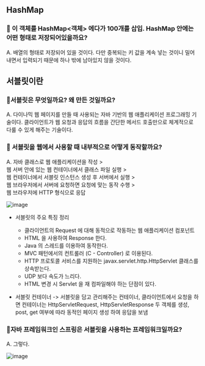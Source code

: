 ## HashMap

### 📌 이 객체를 HashMap<객체> 에다가 100개를 삽입. HashMap 안에는 어떤 형태로 저장되어있을까요?
A. 배열의 형태로 저장되어 있을 것이다. 다만 중복되는 키 값을 계속 넣는 것이니 밀어내면서 입력되기 때문에 하나 밖에 남아있지 않을 것이다.

## 서블릿이란

### 📌서블릿은 무엇일까요? 왜 만든 것일까요?
A. 다이나믹 웹 페이지를 만들 때 사용되는 자바 기반의 웹 애플리케이션 프로그래밍 기술이다.
   클라이언트가 웹 요청과 응답의 흐름을 간단한 메서드 호출만으로 체계적으로 다룰 수 있게 해주는 기술이다.
   
   
### 📌 서블릿을 웹에서 사용할 때 내부적으로 어떻게 동작할까요?
A. 자바 클래스로 웹 애플리케이션을 작성 > <br>
   웹 서버 안에 있는 웹 컨테이너에서 클래스 파일 실행 > <br>
   웹 컨테이너에서 서블릿 인스턴스 생성 후 서버에서 실행 > <br>
   웹 브라우저에서 서버에 요청하면 요청에 맞는 동작 수행 > <br>
   웹 브라우저에 HTTP 형식으로 응답
   
   ![image](https://user-images.githubusercontent.com/35947667/183274059-185c43c9-d51b-4719-9432-8607b18f47c8.png)


  * 서블릿의 주요 특징 정리
    - 클라이언트의 Request 에 대해 동적으로 작동하는 웹 애플리케이션 컴포넌트
    - HTML 을 사용하여 Response 한다.
    - Java 의 스레드를 이용하여 동작한다.
    - MVC 패턴에서의 컨트롤러 (C - Controller) 로 이용된다.
    - HTTP 프로토콜 서비스를 지원하는 javax.servlet.http.HttpServlet 클래스를 상속받는다.
    - UDP 보다 속도가 느리다.
    - HTML 변경 시 Servlet 을 재 컴파일해야 하는 단점이 있다.

   * 서블릿 컨테이너 -> 서블릿을 담고 관리해주는 컨테이너, 클라이언트에서 요청을 하면 컨테이너는 HttpServletRequest, HttpServletResponse 두 객체를 생성, 
     post, get 여부에 따라 동적인 페이지 생성 하여 응답을 보냄
   
### 📌자바 프레임워크인 스프링은 서블릿을 사용하는 프레임워크일까요?
A. 그렇다.

![image](https://user-images.githubusercontent.com/35947667/183275007-c3f6a13d-a129-4071-9f4f-050df838e0c0.png)
